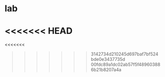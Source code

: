 # lab
<<<<<<< HEAD
=======

<<<<<<<
>>>>>>> 3142734d210245d697baf7bf524bde0e3437735d
>>>>>>> 00fdc89a1dc02ab57f5f489603886b21b8207a4a
